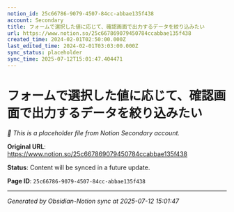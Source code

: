 ```yaml
---
notion_id: 25c66786-9079-4507-84cc-abbae135f438
account: Secondary
title: フォームで選択した値に応じて、確認画面で出力するデータを絞り込みたい
url: https://www.notion.so/25c667869079450784ccabbae135f438
created_time: 2024-02-01T02:50:00.000Z
last_edited_time: 2024-02-01T03:03:00.000Z
sync_status: placeholder
sync_time: 2025-07-12T15:01:47.404471
---
```


# フォームで選択した値に応じて、確認画面で出力するデータを絞り込みたい

*🔄 This is a placeholder file from Notion Secondary account.*

**Original URL**: https://www.notion.so/25c667869079450784ccabbae135f438

**Status**: Content will be synced in a future update.

**Page ID**: `25c66786-9079-4507-84cc-abbae135f438`

---

*Generated by Obsidian-Notion sync at 2025-07-12 15:01:47*
